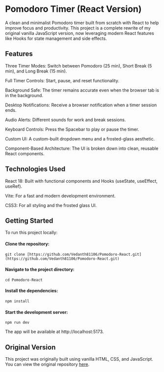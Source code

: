 # Pomodoro Timer (React Version)
A clean and minimalist Pomodoro timer built from scratch with React to help improve focus and productivity. This project is a complete rewrite of my original vanilla JavaScript version, now leveraging modern React features like Hooks for state management and side effects.

## Features
Three Timer Modes: Switch between Pomodoro (25 min), Short Break (5 min), and Long Break (15 min).

Full Timer Controls: Start, pause, and reset functionality.

Background Safe: The timer remains accurate even when the browser tab is in the background.

Desktop Notifications: Receive a browser notification when a timer session ends.

Audio Alerts: Different sounds for work and break sessions.

Keyboard Controls: Press the Spacebar to play or pause the timer.

Custom UI: A custom-built dropdown menu and a frosted-glass aesthetic.

Component-Based Architecture: The UI is broken down into clean, reusable React components.

## Technologies Used
React 18: Built with functional components and Hooks (useState, useEffect, useRef).

Vite: For a fast and modern development environment.

CSS3: For all styling and the frosted glass UI.

## Getting Started
To run this project locally:

#### Clone the repository:

`git clone [https://github.com/Vedanth81106/Pomodoro-React.git](https://github.com/Vedanth81106/Pomodoro-React.git)`

#### Navigate to the project directory:

`cd Pomodoro-React`

#### Install the dependencies:

`npm install`

#### Start the development server:

`npm run dev`

The app will be available at http://localhost:5173.

## Original Version
This project was originally built using vanilla HTML, CSS, and JavaScript. You can view the original repository [here](https://github.com/Vedanth81106/Pomodoro).
